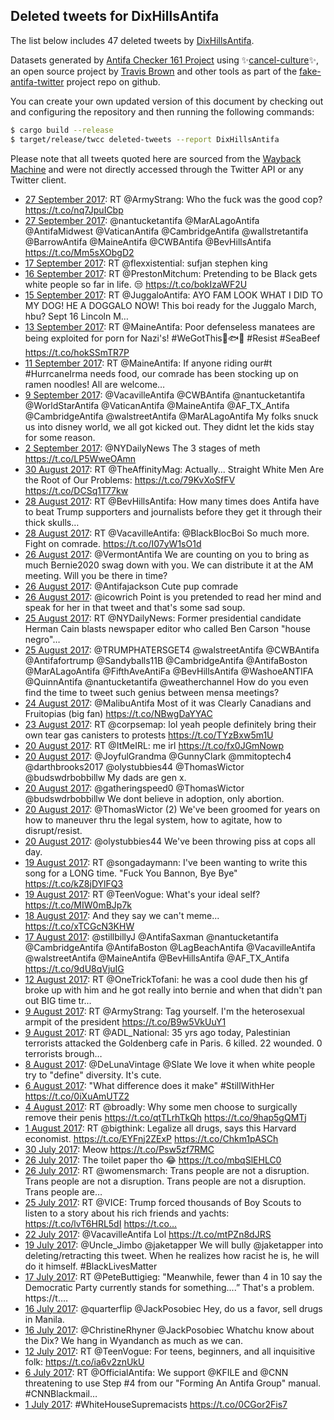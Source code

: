 ## Deleted tweets for DixHillsAntifa

The list below includes 47 deleted tweets by
[DixHillsAntifa](https://twitter.com/DixHillsAntifa).



Datasets generated by [Antifa Checker 161 Project](https://twitter.com/antifacheck161) using ✨[cancel-culture](https://github.com/travisbrown/cancel-culture)✨, an open source project by 
[Travis Brown](https://twitter.com/travisbrown) and other tools as part of the 
[fake-antifa-twitter](https://github.com/antifacheck161/fake-antifa-twitter) project repo on github.

You can create your own updated version of this document by checking out and configuring the
repository and then running the following commands:

```bash
$ cargo build --release
$ target/release/twcc deleted-tweets --report DixHillsAntifa
```

Please note that all tweets quoted here are sourced from the
[Wayback Machine](https://web.archive.org) and were not directly accessed through the Twitter API or
any Twitter client.

* [27 September 2017](https://web.archive.org/web/20170927142730/https://twitter.com/DixHillsAntifa/status/913047451363418112): RT @ArmyStrang: Who the fuck was the good cop? https://t.co/nq7JpuICbp <!--913047451363418112-->
* [27 September 2017](https://web.archive.org/web/20170927134945/https://twitter.com/DixHillsAntifa/status/913037951260643328): @nantucketantifa @MarALagoAntifa @AntifaMidwest @VaticanAntifa @CambridgeAntifa @wallstretantifa @BarrowAntifa @MaineAntifa @CWBAntifa @BevHillsAntifa  https://t.co/Mm5sXObgD2 <!--913037951260643328-->
* [17 September 2017](https://web.archive.org/web/20170917035325/https://twitter.com/DixHillsAntifa/status/909264000399085568): RT @flexxistential: sufjan stephen king <!--909264000399085568-->
* [16 September 2017](https://web.archive.org/web/20170916202746/https://twitter.com/DixHillsAntifa/status/909151848908587009): RT @PrestonMitchum: Pretending to be Black gets white people so far in life. 😒 https://t.co/bokIzaWF2U <!--909151848908587009-->
* [15 September 2017](https://web.archive.org/web/20170915054100/https://twitter.com/DixHillsAntifa/status/908566298904244224): RT @JuggaloAntifa: AYO FAM LOOK WHAT I DID TO MY DOG! HE A DOGGALO NOW!  This boi ready for the Juggalo March, hbu?  Sept 16 Lincoln M…  <!--908566298904244224-->
* [13 September 2017](https://web.archive.org/web/20170913230237/https://twitter.com/DixHillsAntifa/status/908103654598737920): RT @MaineAntifa: Poor defenseless manatees are being exploited for porn for Nazi's! #WeGotThis🐠🐟🐡 #Resist  #SeaBeef https://t.co/hokSSmTR7P <!--908103654598737920-->
* [11 September 2017](https://web.archive.org/web/20170911141730/https://twitter.com/DixHillsAntifa/status/907246728931397632): RT @MaineAntifa: If anyone riding our#t #HurrcaneIrma needs food, our comrade has been stocking up on ramen noodles! All are welcome…  <!--907246728931397632-->
* [ 9 September 2017](https://web.archive.org/web/20170909134746/https://twitter.com/DixHillsAntifa/status/906514470561873921): @VacavilleAntifa @CWBAntifa @nantucketantifa @WorldStarAntifa @VaticanAntifa @MaineAntifa @AF_TX_Antifa @CambridgeAntifa @walstreetAntifa @MarALagoAntifa My folks snuck us into disney world, we all got kicked out. They didnt let the kids stay for some reason. <!--906514470561873921-->
* [ 2 September 2017](https://web.archive.org/web/20170902041010/https://twitter.com/DixHillsAntifa/status/903832397699014656): @NYDailyNews The 3 stages of meth https://t.co/LP5WweOAmn <!--903832397699014656-->
* [30 August 2017](https://web.archive.org/web/20170830235328/https://twitter.com/DixHillsAntifa/status/903043021276667908): RT @TheAffinityMag: Actually... Straight White Men Are the Root of Our Problems: https://t.co/79KvXoSfFV https://t.co/DCSq1T77kw <!--903043021276667908-->
* [28 August 2017](https://web.archive.org/web/20170828200802/https://twitter.com/DixHillsAntifa/status/902261513410535429): RT @BevHillsAntifa: How many times does Antifa have to beat Trump supporters and journalists before they get it through their thick skulls… <!--902261513410535429-->
* [28 August 2017](https://web.archive.org/web/20170828155333/https://twitter.com/DixHillsAntifa/status/902197470578520064): RT @VacavilleAntifa: @BlackBlocBoi So much more. Fight on comrade. https://t.co/I07yW1sO1d <!--902197470578520064-->
* [26 August 2017](https://web.archive.org/web/20170826230314/https://twitter.com/DixHillsAntifa/status/901580828186218497): @VermontAntifa We are counting on you to bring as much Bernie2020 swag down with you. We can distribute it at the AM meeting. Will you be there in time? <!--901580828186218497-->
* [26 August 2017](https://web.archive.org/web/20170826173309/https://twitter.com/DixHillsAntifa/status/901497760016470021): @Antifajackson Cute pup comrade <!--901497760016470021-->
* [26 August 2017](https://web.archive.org/web/20170826024251/https://twitter.com/DixHillsAntifa/status/901273708685402112): @icowrich Point is you pretended to read her mind and speak for her in that tweet and that's some sad soup. <!--901273708685402112-->
* [25 August 2017](https://web.archive.org/web/20170825205523/https://twitter.com/DixHillsAntifa/status/901186265810382849): RT @NYDailyNews: Former presidential candidate Herman Cain blasts newspaper editor who called Ben Carson "house negro"…  <!--901186265810382849-->
* [25 August 2017](https://web.archive.org/web/20170825033658/https://twitter.com/DixHillsAntifa/status/900924939729022976): @TRUMPHATERSGET4 @walstreetAntifa @CWBAntifa @Antifafortrump @Sandyballs11B @CambridgeAntifa @AntifaBoston @MarALagoAntifa @FifthAveAntiFa @BevHillsAntifa @WashoeANTIFA @QuinnAntifa @nantucketantifa @weatherchannel How do you even find the time to tweet such genius between mensa meetings? <!--900924939729022976-->
* [24 August 2017](https://web.archive.org/web/20170824000112/https://twitter.com/DixHillsAntifa/status/900508252395458560): @MalibuAntifa Most of it was Clearly Canadians and Fruitopias (big fan) https://t.co/NBwgDaYYAC <!--900508252395458560-->
* [23 August 2017](https://web.archive.org/web/20170823140904/https://twitter.com/DixHillsAntifa/status/900359237167005697): RT @corpsemap: lol yeah people definitely bring their own tear gas canisters to protests https://t.co/TYzBxw5m1U <!--900359237167005697-->
* [20 August 2017](https://web.archive.org/web/20170820202632/https://twitter.com/DixHillsAntifa/status/899367066171518976): RT @ItMeIRL: me irl https://t.co/fx0JGmNowp <!--899367066171518976-->
* [20 August 2017](https://web.archive.org/web/20170820152014/https://twitter.com/DixHillsAntifa/status/899289983223291906): @JoyfulGrandma @GunnyClark @mmitoptech4 @darthbrooks2017 @olystubbies44 @ThomasWictor @budswdrbobbillw My dads are gen x. <!--899289983223291906-->
* [20 August 2017](https://web.archive.org/web/20170820053719/https://twitter.com/DixHillsAntifa/status/899143287478652929): @gatheringspeed0 @ThomasWictor @budswdrbobbillw We dont believe in adoption, only abortion. <!--899143287478652929-->
* [20 August 2017](https://web.archive.org/web/20170820042658/https://twitter.com/DixHillsAntifa/status/899125583321473024): @ThomasWictor (2) We've been groomed for years on how to maneuver thru the legal system, how to agitate, how to disrupt/resist. <!--899125583321473024-->
* [20 August 2017](https://web.archive.org/web/20170820035423/https://twitter.com/DixHillsAntifa/status/899117383444574209): @olystubbies44 We've been throwing piss at cops all day. <!--899117383444574209-->
* [19 August 2017](https://web.archive.org/web/20170819155217/https://twitter.com/DixHillsAntifa/status/898935661008441344): RT @songadaymann: I've been wanting to write this song for a LONG time.  "Fuck You Bannon, Bye Bye" https://t.co/kZ8jDYlFQ3 <!--898935661008441344-->
* [19 August 2017](https://web.archive.org/web/20170819015853/https://twitter.com/DixHillsAntifa/status/898725929043738624): RT @TeenVogue: What's your ideal self? https://t.co/MIW0mBJp7k <!--898725929043738624-->
* [18 August 2017](https://web.archive.org/web/20170818161217/https://twitter.com/DixHillsAntifa/status/898578306328604672): And they say we can't meme... https://t.co/xTCGcN3KHW <!--898578306328604672-->
* [17 August 2017](https://web.archive.org/web/20170817142534/https://twitter.com/DixHillsAntifa/status/898189062321967104): @stillbillyJ @AntifaSaxman @nantucketantifa @CambridgeAntifa @AntifaBoston @LagBeachAntifa @VacavilleAntifa @walstreetAntifa @MaineAntifa @BevHillsAntifa @AF_TX_Antifa  https://t.co/9dU8qVjuIG <!--898189062321967104-->
* [12 August 2017](https://web.archive.org/web/20170812053756/https://twitter.com/DixHillsAntifa/status/896244339705294848): RT @OneTrickTofani: he was a cool dude then his gf broke up with him and he got really into bernie and when that didn't pan out BIG time tr… <!--896244339705294848-->
* [ 9 August 2017](https://web.archive.org/web/20170809180850/https://twitter.com/DixHillsAntifa/status/895346146301927424): RT @ArmyStrang: Tag yourself. I'm the heterosexual armpit of the president https://t.co/B9w5VkUuY1 <!--895346146301927424-->
* [ 9 August 2017](https://web.archive.org/web/20170809143101/https://twitter.com/DixHillsAntifa/status/895291330955530241): RT @ADL_National: 35 yrs ago today, Palestinian terrorists attacked the Goldenberg cafe in Paris. 6 killed. 22 wounded. 0 terrorists brough… <!--895291330955530241-->
* [ 8 August 2017](https://web.archive.org/web/20170808025713/https://twitter.com/DixHillsAntifa/status/894754342581846016): @DeLunaVintage @Slate We love it when white people try to "define" diversity. It's cute. <!--894754342581846016-->
* [ 6 August 2017](https://web.archive.org/web/20170806150013/https://twitter.com/DixHillsAntifa/status/894211515783548930): "What difference does it make" #StillWithHer https://t.co/0iXuAmUTZ2 <!--894211515783548930-->
* [ 4 August 2017](https://web.archive.org/web/20170804211051/https://twitter.com/DixHillsAntifa/status/893580012980494336): RT @broadly: Why some men choose to surgically remove their penis https://t.co/qtTLrhTkQh https://t.co/9hap5gQMTj <!--893580012980494336-->
* [ 1 August 2017](https://web.archive.org/web/20170801172857/https://twitter.com/DixHillsAntifa/status/892437006420234241): RT @bigthink: Legalize all drugs, says this Harvard economist. https://t.co/EYFnj2ZExP https://t.co/Chkm1pASCh <!--892437006420234241-->
* [30 July 2017](https://web.archive.org/web/20170730143539/https://twitter.com/DixHillsAntifa/status/891668618299289601): Meow https://t.co/Psw5zf7RMC <!--891668618299289601-->
* [26 July 2017](https://web.archive.org/web/20170726185009/https://twitter.com/DixHillsAntifa/status/890283113846374400): The toilet paper tho 😂 https://t.co/mbqSlEHLC0 <!--890283113846374400-->
* [26 July 2017](https://web.archive.org/web/20170726144357/https://twitter.com/DixHillsAntifa/status/890221155604418562): RT @womensmarch: Trans people are not a disruption. Trans people are not a disruption. Trans people are not a disruption. Trans people are… <!--890221155604418562-->
* [25 July 2017](https://web.archive.org/web/20170725160301/https://twitter.com/DixHillsAntifa/status/889878665529618432): RT @VICE: Trump forced thousands of Boy Scouts to listen to a story about his rich friends and yachts: https://t.co/lvT6HRL5dI https://t.co… <!--889878665529618432-->
* [22 July 2017](https://web.archive.org/web/20170722140143/https://twitter.com/DixHillsAntifa/status/888760975763132416): @VacavilleAntifa Lol https://t.co/mtPZn8dJRS <!--888760975763132416-->
* [19 July 2017](https://web.archive.org/web/20170719132134/https://twitter.com/DixHillsAntifa/status/887663708108972033): @Uncle_Jimbo @jaketapper We will bully @jaketapper into deleting/retracting this tweet. When he realizes how racist he is, he will do it himself.  #BlackLivesMatter <!--887663708108972033-->
* [17 July 2017](https://web.archive.org/web/20170717064301/https://twitter.com/DixHillsAntifa/status/886838633982021632): RT @PeteButtigieg: "Meanwhile, fewer than 4 in 10 say the Democratic Party currently stands for something....” That's a problem. https://t.… <!--886838633982021632-->
* [16 July 2017](https://web.archive.org/web/20170716055735/https://twitter.com/DixHillsAntifa/status/886464812447911937): @quarterflip @JackPosobiec Hey, do us a favor, sell drugs in Manila. <!--886464812447911937-->
* [16 July 2017](https://web.archive.org/web/20170716053253/https://twitter.com/DixHillsAntifa/status/886458596489388032): @ChristineRhyner @JackPosobiec Whatchu know about the Dix? We hang in Wyandanch as much as we can. <!--886458596489388032-->
* [12 July 2017](https://web.archive.org/web/20170712092347/https://twitter.com/DixHillsAntifa/status/885067152897789953): RT @TeenVogue: For teens, beginners, and all inquisitive folk: https://t.co/ia6v2znUkU <!--885067152897789953-->
* [ 6 July 2017](https://web.archive.org/web/20170706061322/https://twitter.com/DixHillsAntifa/status/882844905789435904): RT @OfficialAntifa: We support @KFILE and @CNN threatening to use Step #4 from our "Forming An Antifa Group" manual. #CNNBlackmail…  <!--882844905789435904-->
* [ 1 July 2017](https://web.archive.org/web/20170701135759/https://twitter.com/DixHillsAntifa/status/881149891090710528): #WhiteHouseSupremacists https://t.co/0CGor2Fis7 <!--881149891090710528-->
